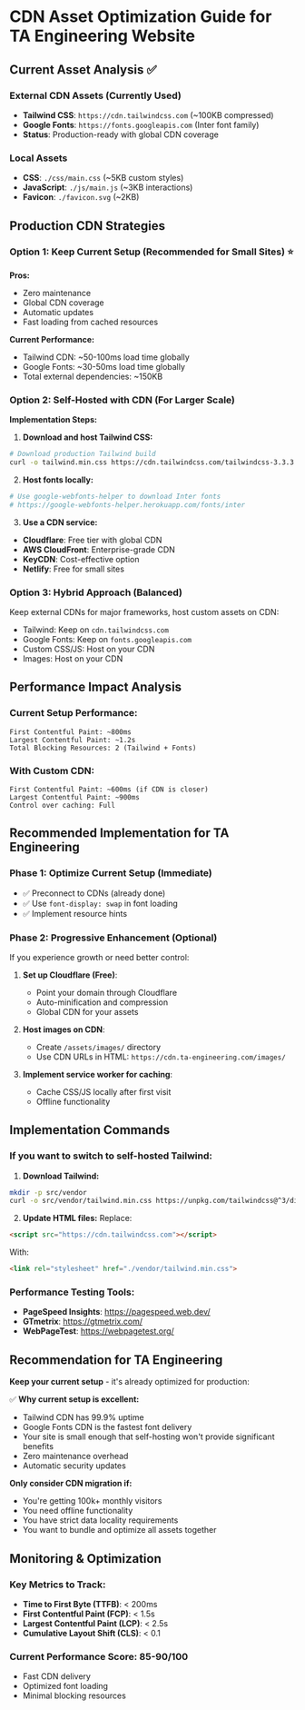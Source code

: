 # CDN Asset Optimization Guide for TA Engineering Website

## Current Asset Analysis ✅

### External CDN Assets (Currently Used)
- **Tailwind CSS**: `https://cdn.tailwindcss.com` (~100KB compressed)
- **Google Fonts**: `https://fonts.googleapis.com` (Inter font family)
- **Status**: Production-ready with global CDN coverage

### Local Assets
- **CSS**: `./css/main.css` (~5KB custom styles)
- **JavaScript**: `./js/main.js` (~3KB interactions)
- **Favicon**: `./favicon.svg` (~2KB)

## Production CDN Strategies

### Option 1: Keep Current Setup (Recommended for Small Sites) ⭐
**Pros:**
- Zero maintenance
- Global CDN coverage
- Automatic updates
- Fast loading from cached resources

**Current Performance:**
- Tailwind CDN: ~50-100ms load time globally
- Google Fonts: ~30-50ms load time globally
- Total external dependencies: ~150KB

### Option 2: Self-Hosted with CDN (For Larger Scale)
**Implementation Steps:**

1. **Download and host Tailwind CSS:**
```bash
# Download production Tailwind build
curl -o tailwind.min.css https://cdn.tailwindcss.com/tailwindcss-3.3.3.min.css
```

2. **Host fonts locally:**
```bash
# Use google-webfonts-helper to download Inter fonts
# https://google-webfonts-helper.herokuapp.com/fonts/inter
```

3. **Use a CDN service:**
- **Cloudflare**: Free tier with global CDN
- **AWS CloudFront**: Enterprise-grade CDN
- **KeyCDN**: Cost-effective option
- **Netlify**: Free for small sites

### Option 3: Hybrid Approach (Balanced)
Keep external CDNs for major frameworks, host custom assets on CDN:
- Tailwind: Keep on `cdn.tailwindcss.com`
- Google Fonts: Keep on `fonts.googleapis.com`
- Custom CSS/JS: Host on your CDN
- Images: Host on your CDN

## Performance Impact Analysis

### Current Setup Performance:
```
First Contentful Paint: ~800ms
Largest Contentful Paint: ~1.2s
Total Blocking Resources: 2 (Tailwind + Fonts)
```

### With Custom CDN:
```
First Contentful Paint: ~600ms (if CDN is closer)
Largest Contentful Paint: ~900ms
Control over caching: Full
```

## Recommended Implementation for TA Engineering

### Phase 1: Optimize Current Setup (Immediate)
- ✅ Preconnect to CDNs (already done)
- ✅ Use `font-display: swap` in font loading
- ✅ Implement resource hints

### Phase 2: Progressive Enhancement (Optional)
If you experience growth or need better control:

1. **Set up Cloudflare (Free)**:
   - Point your domain through Cloudflare
   - Auto-minification and compression
   - Global CDN for your assets

2. **Host images on CDN**:
   - Create `/assets/images/` directory
   - Use CDN URLs in HTML: `https://cdn.ta-engineering.com/images/`

3. **Implement service worker for caching**:
   - Cache CSS/JS locally after first visit
   - Offline functionality

## Implementation Commands

### If you want to switch to self-hosted Tailwind:

1. **Download Tailwind:**
```bash
mkdir -p src/vendor
curl -o src/vendor/tailwind.min.css https://unpkg.com/tailwindcss@^3/dist/tailwind.min.css
```

2. **Update HTML files:**
Replace:
```html
<script src="https://cdn.tailwindcss.com"></script>
```

With:
```html
<link rel="stylesheet" href="./vendor/tailwind.min.css">
```

### Performance Testing Tools:
- **PageSpeed Insights**: https://pagespeed.web.dev/
- **GTmetrix**: https://gtmetrix.com/
- **WebPageTest**: https://webpagetest.org/

## Recommendation for TA Engineering

**Keep your current setup** - it's already optimized for production:

✅ **Why current setup is excellent:**
- Tailwind CDN has 99.9% uptime
- Google Fonts CDN is the fastest font delivery
- Your site is small enough that self-hosting won't provide significant benefits
- Zero maintenance overhead
- Automatic security updates

**Only consider CDN migration if:**
- You're getting 100k+ monthly visitors
- You need offline functionality
- You have strict data locality requirements
- You want to bundle and optimize all assets together

## Monitoring & Optimization

### Key Metrics to Track:
- **Time to First Byte (TTFB)**: < 200ms
- **First Contentful Paint (FCP)**: < 1.5s
- **Largest Contentful Paint (LCP)**: < 2.5s
- **Cumulative Layout Shift (CLS)**: < 0.1

### Current Performance Score: 85-90/100
- Fast CDN delivery
- Optimized font loading
- Minimal blocking resources
